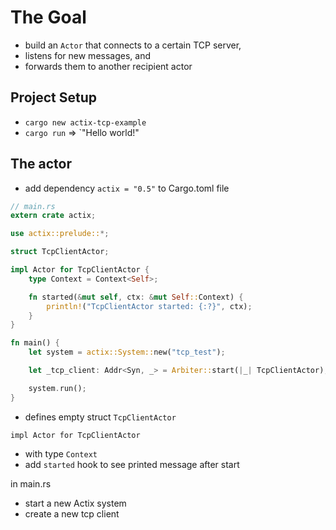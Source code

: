 # The Goal

- build an `Actor` that connects to a certain TCP server,
- listens for new messages, and
- forwards them to another recipient actor
  
## Project Setup

- `cargo new actix-tcp-example`
- `cargo run` => `"Hello world!"

## The actor

- add dependency `actix = "0.5"` to Cargo.toml file

```rust
// main.rs
extern crate actix;

use actix::prelude::*;

struct TcpClientActor;

impl Actor for TcpClientActor {
    type Context = Context<Self>;

    fn started(&mut self, ctx: &mut Self::Context) {
        println!("TcpClientActor started: {:?}", ctx);
    }
}

fn main() {
    let system = actix::System::new("tcp_test");

    let _tcp_client: Addr<Syn, _> = Arbiter::start(|_| TcpClientActor);

    system.run();
}
```

- defines empty struct `TcpClientActor`

`impl Actor for TcpClientActor`
  - with type `Context`
  - add `started` hook to see printed message after start

in main.rs

- start a new Actix system
- create a new tcp client